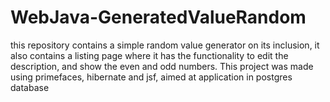 # WebJava-GeneratedValueRandom
this repository contains a simple random value generator on its inclusion, it also contains a listing page where it has the functionality to edit the description, and show the even and odd numbers. This project was made using primefaces, hibernate and jsf, aimed at application in postgres database
